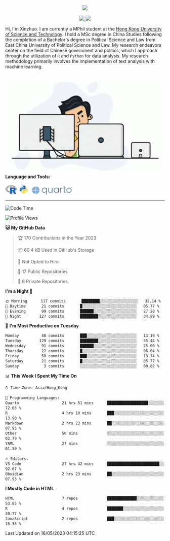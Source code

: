 <div align='center'>
<img src='https://readme-typing-svg.herokuapp.com?font=ubuntu&color=4d3900&center=true&lines=HKUST+Mphil+in+SOSC;Focus+on+China;Code+for+PoliSci'/>
</div>

<p align='center'>
 <a href='https://www.linkedin.com/in/xinzhuo-huang-5161011ba/' target='_blank'>
        <img src='https://img.shields.io/badge/linkedin%20-%230077B5.svg?&style=for-the-badge&logo=linkedin&logoColor=white'/>
    </a>
 <a href='https://twitter.com/HsinchoH' target='_blank'>
        <img src='https://img.shields.io/badge/Twitter-1DA1F2?style=for-the-badge&logo=twitter&logoColor=white'/>
    </a>
    </p>
    
Hi, I'm Xinzhuo. I am currently a MPhil student at the [Hong Kong University of Science and Technology](https://sosc.hkust.edu.hk/node/613). I hold a MSc degree in China Studies following the completion of a Bachelor's degree in Political Science and Law from East China University of Political Science and Law. My research endeavors center on the field of Chinese government and politics, which I approach through the utilization of `R` and `Python` for data analysis. My research methodology primarily involves the implementation of text analysis with machine learning.




<img align='right' src="https://github.com/xinzhuohkust/xinzhuohkust/blob/main/programmer.gif" width="590">



**Language and Tools:**  

<code><img height="36" src="https://raw.githubusercontent.com/github/explore/80688e429a7d4ef2fca1e82350fe8e3517d3494d/topics/r/r.png"></code>
<code><img height="36" src="https://raw.githubusercontent.com/github/explore/80688e429a7d4ef2fca1e82350fe8e3517d3494d/topics/python/python.png"></code>
<code><img height="32" src="https://github.com/quarto-dev/quarto-r/blob/main/man/figures/quarto.png"></code>

---
<!--START_SECTION:waka-->
![Code Time](http://img.shields.io/badge/Code%20Time-501%20hrs%2034%20mins-blue)

![Profile Views](http://img.shields.io/badge/Profile%20Views-112-blue)

**🐱 My GitHub Data** 

> 🏆 170 Contributions in the Year 2023
 > 
> 📦 60.4 kB Used in GitHub's Storage 
 > 
> 🚫 Not Opted to Hire
 > 
> 📜 17 Public Repositories 
 > 
> 🔑 6 Private Repositories  
 > 
**I'm a Night 🦉** 

```text
🌞 Morning      117 commits       ████████░░░░░░░░░░░░░░░░░   32.14 % 
🌆 Daytime       21 commits       █░░░░░░░░░░░░░░░░░░░░░░░░   05.77 % 
🌃 Evening       99 commits       ██████░░░░░░░░░░░░░░░░░░░   27.20 % 
🌙 Night        127 commits       ████████░░░░░░░░░░░░░░░░░   34.89 % 

```
📅 **I'm Most Productive on Tuesday** 

```text
Monday          48 commits       ███░░░░░░░░░░░░░░░░░░░░░░   13.19 % 
Tuesday        129 commits       ████████░░░░░░░░░░░░░░░░░   35.44 % 
Wednesday       91 commits       ██████░░░░░░░░░░░░░░░░░░░   25.00 % 
Thursday        22 commits       █░░░░░░░░░░░░░░░░░░░░░░░░   06.04 % 
Friday          50 commits       ███░░░░░░░░░░░░░░░░░░░░░░   13.74 % 
Saturday        21 commits       █░░░░░░░░░░░░░░░░░░░░░░░░   05.77 % 
Sunday           3 commits       ░░░░░░░░░░░░░░░░░░░░░░░░░   00.82 % 

```


📊 **This Week I Spent My Time On** 

```text
⌚︎ Time Zone: Asia/Hong_Kong

💬 Programming Languages: 
Quarto                   21 hrs 51 mins      ██████████████████░░░░░░░   72.63 % 
R                        4 hrs 10 mins       ███░░░░░░░░░░░░░░░░░░░░░░   13.90 % 
Markdown                 2 hrs 23 mins       ██░░░░░░░░░░░░░░░░░░░░░░░   07.95 % 
Other                    50 mins             ░░░░░░░░░░░░░░░░░░░░░░░░░   02.79 % 
YAML                     27 mins             ░░░░░░░░░░░░░░░░░░░░░░░░░   01.50 % 

🔥 Editors: 
VS Code                  27 hrs 42 mins      ███████████████████████░░   92.07 % 
Obsidian                 2 hrs 23 mins       ██░░░░░░░░░░░░░░░░░░░░░░░   07.93 % 

```

**I Mostly Code in HTML** 

```text
HTML                     7 repos             █████████████░░░░░░░░░░░░   53.85 % 
R                        4 repos             ███████░░░░░░░░░░░░░░░░░░   30.77 % 
JavaScript               2 repos             ███░░░░░░░░░░░░░░░░░░░░░░   15.38 % 

```



 Last Updated on 16/05/2023 04:15:25 UTC
<!--END_SECTION:waka-->
    
    
    
    
    
    
    
    
